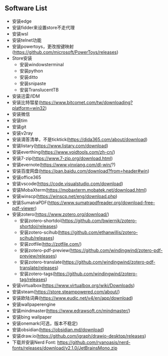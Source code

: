 ## Software List

* 安装edge
* 安装fidder来设置store不走代理
* 安装wsl
* 安装telnet功能
* 安装powertoys，更改按键映射(https://github.com/microsoft/PowerToys/releases)
* Store安装
  * 安装windowsterminal
  * 安装python
  * 安装ditto
  * 安装snipaste
  * 安装TranslucentTB
* 安装迅雷/IDM
* 安装比特彗星(https://www.bitcomet.com/tw/downloading?platform=win32)
* 安装微信
* 安装tim
* 安装git
* 安装v2ray
* 安装滴答清单，不是ticktick(https://dida365.com/about/download)
* 安装listary(https://www.listary.com/download)
* 安装everthing(https://www.voidtools.com/zh-cn/)
* 安装7-zip(https://www.7-zip.org/download.html)
* 安装evernote(https://www.yinxiang.com/dl-win/?)
* 安装百度网盘(https://pan.baidu.com/download?from=header#win)
* 安装office365
* 安装vscode(https://code.visualstudio.com/download)
* 安装MobaXterm(https://mobaxterm.mobatek.net/download.html)
* 安装winscp(https://winscp.net/eng/download.php)
* 安装SumatraPDF(https://www.sumatrapdfreader.org/download-free-pdf-viewer)
* 安装zotero(https://www.zotero.org/download/)
  * 安装zotero-shortdoi(https://github.com/bwiernik/zotero-shortdoi/releases)
  * 安装zotero-scihub(https://github.com/ethanwillis/zotero-scihub/releases)
  * 安装zotfile(http://zotfile.com/)
  * 安装zotero-pdf-preview(https://github.com/windingwind/zotero-pdf-preview/releases)
  * 安装zotero-translate(https://github.com/windingwind/zotero-pdf-translate/releases)
  * 安装zotero-tags(https://github.com/windingwind/zotero-tag/releases)
* 安装virtualbox(https://www.virtualbox.org/wiki/Downloads)
* 安装steam(https://store.steampowered.com/about/)
* 安装欧陆词典(https://www.eudic.net/v4/en/app/download)
* 安装wallpaperengine
* 安装mindmaster(https://www.edrawsoft.cn/mindmaster/)
* 安装bing wallpaper
* 安装onemark(可选，版本不稳定)
* 安装obsidian(https://obsidian.md/download)
* 安装draw.io(https://github.com/jgraph/drawio-desktop/releases)
* 下载并安装Nerd Font: https://github.com/ryanoasis/nerd-fonts/releases/download/v2.1.0/JetBrainsMono.zip

